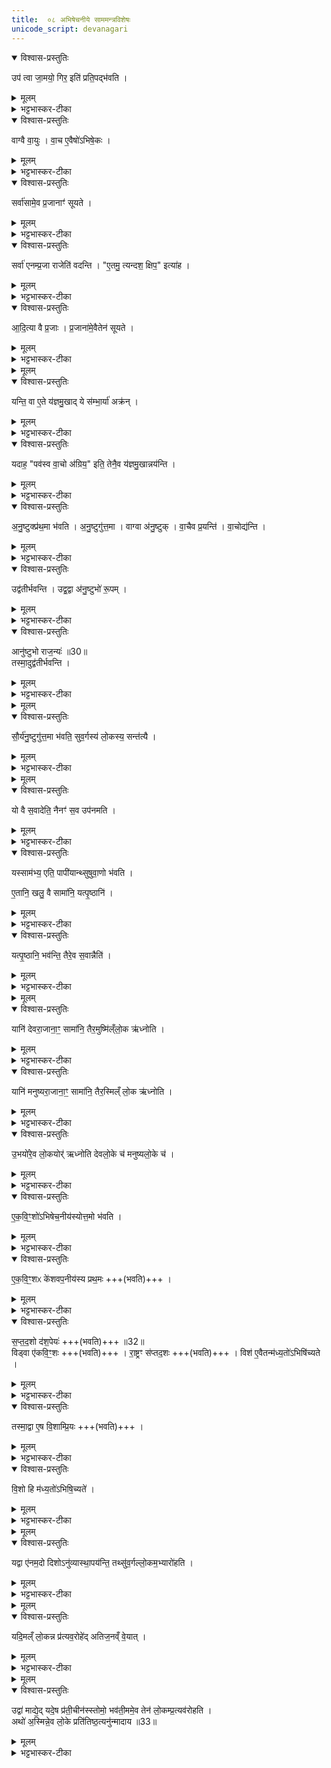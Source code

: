 ```yaml
---
title:  ०८ अभिषेचनीये साममन्त्रविशेषः
unicode_script: devanagari
---
```


<details open><summary>विश्वास-प्रस्तुतिः</summary>

उप॑ त्वा जा॒मयो॒ गिर॒ इति॑ प्रति॒पद्भ॑वति ।
</details>

<details><summary>मूलम्</summary>

उप॑ त्वा जा॒मयो॒ गिर॒ इति॑ प्रति॒पद्भ॑वति ।
</details>

<details><summary>भट्टभास्कर-टीका</summary>

1 उप त्वेत्यादि ॥ प्राथम्यात् बहिष्पवमानस्य प्रथमतः पद्यते स्वीक्रियत इति प्रतिपत् । संपदादित्वात् क्विप् ॥
</details>

<details open><summary>विश्वास-प्रस्तुतिः</summary>

वाग्वै वा॒युः ।
वा॒च ए॒वैषो॑ऽभिषे॒कः ।
</details>

<details><summary>मूलम्</summary>

वाग्वै वा॒युः ।
वा॒च ए॒वैषो॑ऽभिषे॒कः ।
</details>

<details><summary>भट्टभास्कर-टीका</summary>

2 वाग्वा इत्यादि ॥ वाक् वायुः तन्निमित्तत्वात् वाच एवायमभिषेकः योऽभिषेचनीये क्रियते, वाक्समृद्धिहेतुत्वात् । तस्मात् 'वायोरनीके अस्थिरन्' इत्युच्यत इति ।
</details>

<details open><summary>विश्वास-प्रस्तुतिः</summary>

सर्वा॑सामे॒व प्र॒जानाꣳ॑ सूयते ।
</details>

<details><summary>मूलम्</summary>

सर्वा॑सामे॒व प्र॒जानाꣳ॑ सूयते ।
</details>

<details><summary>भट्टभास्कर-टीका</summary>

तस्मात्सर्वासां प्रजानामेव सूयते ईश्वरीक्रियते ।
</details>

<details open><summary>विश्वास-प्रस्तुतिः</summary>

सर्वा॑ एनम्प्र॒जा राजेति॑ वदन्ति ।
"ए॒तमु॒ त्यन्दश॒ क्षिप॒" इत्या॑ह ।
</details>

<details><summary>मूलम्</summary>

सर्वा॑ एनम्प्र॒जा राजेति॑ वदन्ति ।
"ए॒तमु॒ त्यन्दश॒ क्षिप॒" इत्या॑ह ।
</details>

<details><summary>भट्टभास्कर-टीका</summary>

सर्वत्र ख्यातत्वात् सर्वाः प्रजाः एनं राजेति वदन्ति वागभिषेकात् ॥
</details>

<details open><summary>विश्वास-प्रस्तुतिः</summary>

आ॒दि॒त्या वै प्र॒जाः ।
प्र॒जाना॑मे॒वैतेन॑ सूयते ।
</details>

<details><summary>मूलम्</summary>

आ॒दि॒त्या वै प्र॒जाः ।
प्र॒जाना॑मे॒वैतेन॑ सूयते ।
</details>

<details><summary>भट्टभास्कर-टीका</summary>

3 आदित्या वा इत्यादि ॥ उदयप्रकाशवर्षादिना आदित्यस्य स्वभूताः प्रजाः । तस्मात् सर्वासां प्रजानां सूयते ईश्वरो भवति । तस्मात् 'समादित्येभिरख्यत' इत्युच्यत इति ॥
</details>


<details><summary>मूलम्</summary>

यन्ति॒ वा ए॒ते य॑ज्ञमु॒खात् ।
ये स॑म्भा॒र्या॑ अक्र॑न्न् ॥29॥
यदाह॒ पव॑स्व वा॒चो अ॑ग्रिय॒ इति॑ ।
तेनै॒व य॑ज्ञमु॒खान्नय॑न्ति ।
</details>

<details open><summary>विश्वास-प्रस्तुतिः</summary>

यन्ति॒ वा ए॒ते य॑ज्ञमु॒खाद् ये स॑म्भा॒र्या॑ अक्र॑न् ।   
</details>

<details><summary>मूलम्</summary>

यन्ति॒ वा ए॒ते य॑ज्ञमु॒खाद् ये स॑म्भा॒र्या॑ अक्र॑न् ।   
</details>

<details><summary>भट्टभास्कर-टीका</summary>

4 यन्ति वा इत्यादि ॥ यन्ति अवगच्छन्ति यज्ञमुखात् यज्ञारम्भात् । के ये संभार्याः संभाराख्याभिः ऋग्भिः तृचानामाद्याभिः आद्यानि सामानि अक्रन् अकार्षुः ।
</details>

<details open><summary>विश्वास-प्रस्तुतिः</summary>

यदाह॒ "पव॑स्व वा॒चो अ॑ग्रिय॒" इति॒ तेनै॒व य॑ज्ञमु॒खान्नय॑न्ति ।
</details>

<details><summary>मूलम्</summary>

यदाह॒ "पव॑स्व वा॒चो अ॑ग्रिय॒" इति॒ तेनै॒व य॑ज्ञमु॒खान्नय॑न्ति ।
</details>

<details><summary>भट्टभास्कर-टीका</summary>

तस्मात् 'पवस्व वाचो अग्रियः' इति वचनात् यज्ञमुखान्नयन्ति नापगच्छन्ति ॥
</details>

<details open><summary>विश्वास-प्रस्तुतिः</summary>

अ॒नु॒ष्टुक्प्र॑थ॒मा भ॑वति ।
अ॒नु॒ष्टुगु॑त्त॒मा ।
वाग्वा अ॑नु॒ष्टुक् ।
वा॒चैव प्र॒यन्ति॑ ।
वा॒चोद्य॑न्ति ।
</details>

<details><summary>मूलम्</summary>

अ॒नु॒ष्टुक्प्र॑थ॒मा भ॑वति ।
अ॒नु॒ष्टुगु॑त्त॒मा ।
वाग्वा अ॑नु॒ष्टुक् ।
वा॒चैव प्र॒यन्ति॑ ।
वा॒चोद्य॑न्ति ।
</details>

<details><summary>भट्टभास्कर-टीका</summary>

5 अनुष्टुगित्यादि ॥ प्रथमोत्तमयोरनुष्टुक्त्वात् वाङ्मयत्वाच्च अनुष्टुभा वाचैव प्रयन्ति प्रारभन्ते । वाचोद्यन्ति समापयन्ति यज्ञम् ॥
</details>

<details open><summary>विश्वास-प्रस्तुतिः</summary>

उद्व॑तीर्भवन्ति ।
उद्व॒द्वा अ॑नु॒ष्टुभो॑ रू॒पम् ।
</details>

<details><summary>मूलम्</summary>

उद्व॑तीर्भवन्ति ।
उद्व॒द्वा अ॑नु॒ष्टुभो॑ रू॒पम् ।
</details>

<details><summary>भट्टभास्कर-टीका</summary>

6 कथं गायत्रीणामनुष्टुप्त्वमित्याह - उद्वतीरित्यादि ॥ उच्छब्दवत्य ऋचो भवन्ति । अनुष्टुभा हि रूपमुद्वत् उद्गतत्वात् भवति गायत्र्यपेक्षया ऊर्ध्वं गतत्वात्, तस्मात् अनुष्टुप्त्वम् ।
</details>

<details open><summary>विश्वास-प्रस्तुतिः</summary>

आनु॑ष्टुभो राज॒न्यः॑ ॥30॥  
तस्मा॒दुद्व॑तीर्भवन्ति ।
</details>

<details><summary>मूलम्</summary>

आनु॑ष्टुभो राज॒न्यः॑ ॥30॥  
तस्मा॒दुद्व॑तीर्भवन्ति ।
</details>

<details><summary>भट्टभास्कर-टीका</summary>

राजन्यश्चायमानुष्टुभः तद्वीर्यप्रभवत्वात् । तस्मादुद्वत्य एता भवन्ति ।
</details>


<details><summary>मूलम्</summary>

सौ॒र्य॑नु॒ष्टुगु॑त्त॒मा भ॑वति ।
सु॒व॒र्गस्य॑ लो॒कस्य॒ सन्त॑त्यै ।
</details>

<details open><summary>विश्वास-प्रस्तुतिः</summary>

सौ॒र्य॑नु॒ष्टुगु॑त्त॒मा भ॑वति॒ सुव॒र्गस्य॑ लो॒कस्य॒ सन्त॑त्यै ।
</details>

<details><summary>मूलम्</summary>

सौ॒र्य॑नु॒ष्टुगु॑त्त॒मा भ॑वति॒ सुव॒र्गस्य॑ लो॒कस्य॒ सन्त॑त्यै ।
</details>

<details><summary>भट्टभास्कर-टीका</summary>

सौर्यनुष्टुगित्यादि । गतम् ॥
</details>


<details><summary>मूलम्</summary>

यो वै स॒वादेति॑ ।
नैनꣳ॑ स॒व उप॑नमति ।

यस्साम॑भ्य॒ एति॑ ।
पापी॑यान्थ्सुषुवा॒णो भ॑वति ।

ए॒तानि॒ खलु॒ वै सामा॑नि ।
यत्पृ॒ष्ठानि॑ ।

यत्पृ॒ष्ठानि॒ भव॑न्ति ॥31॥  
तैरे॒व स॒वान्नैति॑ ।
</details>

<details open><summary>विश्वास-प्रस्तुतिः</summary>

यो वै स॒वादेति॒ नैनꣳ॑ स॒व उप॑नमति ।  
</details>

<details><summary>मूलम्</summary>

यो वै स॒वादेति॒ नैनꣳ॑ स॒व उप॑नमति ।  
</details>

<details><summary>भट्टभास्कर-टीका</summary>

7 यो वा इति पृष्ठविधिः ॥ पृष्टान्येव सवः । तस्मात् पृष्ठान्येव सामानि । तस्मात् यः सवात् पृष्ठात्मकादेति अपगच्छति नैनं सवः ऐश्वर्यं सवान्तरं अयमेव वा यज्ञ उपनमति ।
</details>

<details open><summary>विश्वास-प्रस्तुतिः</summary>

यस्साम॑भ्य॒ एति॒ पापी॑यान्थ्सुषुवा॒णो भ॑वति ।  

ए॒तानि॒ खलु॒ वै सामा॑नि॒ यत्पृ॒ष्ठानि॑ ।
</details>

<details><summary>मूलम्</summary>

यस्साम॑भ्य॒ एति॒ पापी॑यान्थ्सुषुवा॒णो भ॑वति ।  

ए॒तानि॒ खलु॒ वै सामा॑नि॒ यत्पृ॒ष्ठानि॑ ।
</details>

<details><summary>भट्टभास्कर-टीका</summary>

किंच यः सामभ्यः अपगच्छति स सुषुवाणः कृत्वाऽपि सवं पापीयान् पापतरः दरिद्रो भवति ।
</details>

<details open><summary>विश्वास-प्रस्तुतिः</summary>

यत्पृ॒ष्ठानि॒ भव॑न्ति॒ तैरे॒व स॒वान्नैति॑ ।
</details>

<details><summary>मूलम्</summary>

यत्पृ॒ष्ठानि॒ भव॑न्ति॒ तैरे॒व स॒वान्नैति॑ ।
</details>

<details><summary>भट्टभास्कर-टीका</summary>

तस्मात् पृष्ठैरेव सवान्नापगमः, तत्पापीयान् न भवति ॥
</details>


<details><summary>मूलम्</summary>

यानि॑ देवरा॒जाना॒ꣳ॒ सामा॑नि ।
तैर॒मुष्मि॑ल्ँलो॒क ऋ॑ध्नोति ।

यानि॑ मनुष्यरा॒जाना॒ꣳ॒ सामा॑नि ।
तैर॒स्मिल्ँ लो॒क ऋ॑ध्नोति ।

उ॒भयो॑रे॒व लो॒कयोर्॑ ऋध्नोति ।
दे॒व॒लो॒के च॑ मनुष्यलो॒के च॑ ।
</details>

<details open><summary>विश्वास-प्रस्तुतिः</summary>

यानि॑ देवरा॒जाना॒ꣳ॒ सामा॑नि॒ तैर॒मुष्मि॑ल्ँलो॒क ऋ॑ध्नोति ।
</details>

<details><summary>मूलम्</summary>

यानि॑ देवरा॒जाना॒ꣳ॒ सामा॑नि॒ तैर॒मुष्मि॑ल्ँलो॒क ऋ॑ध्नोति ।
</details>

<details><summary>भट्टभास्कर-टीका</summary>

8 यानीत्यादि ॥ देवीभूता राजानो देवराजानः देवानां राजानः ।
</details>

<details open><summary>विश्वास-प्रस्तुतिः</summary>

यानि॑ मनुष्यरा॒जाना॒ꣳ॒ सामा॑नि॒ तैर॒स्मिल्ँ लो॒क ऋ॑ध्नोति ।
</details>

<details><summary>मूलम्</summary>

यानि॑ मनुष्यरा॒जाना॒ꣳ॒ सामा॑नि॒ तैर॒स्मिल्ँ लो॒क ऋ॑ध्नोति ।
</details>

<details><summary>भट्टभास्कर-टीका</summary>

एवं मनुष्यराजानः । अन्यतरसम्बन्धिसामपरिग्रहे अन्यतरलोकर्द्धिः ।
</details>

<details open><summary>विश्वास-प्रस्तुतिः</summary>

उ॒भयो॑रे॒व लो॒कयोर्॑ ऋध्नोति देवलो॒के च॑ मनुष्यलो॒के च॑ ।
</details>

<details><summary>मूलम्</summary>

उ॒भयो॑रे॒व लो॒कयोर्॑ ऋध्नोति देवलो॒के च॑ मनुष्यलो॒के च॑ ।
</details>

<details><summary>भट्टभास्कर-टीका</summary>

उभयपरिग्रहे उभयोरपि लोकयो ऋद्धिः भवति । सामविशेषाणामियमाख्या ॥
</details>

<details open><summary>विश्वास-प्रस्तुतिः</summary>

ए॒क॒वि॒ꣳ॒शो॑ऽभिषेच॒नीय॑स्योत्त॒मो भ॑वति ।
</details>

<details><summary>मूलम्</summary>

ए॒क॒वि॒ꣳ॒शो॑ऽभिषेच॒नीय॑स्योत्त॒मो भ॑वति ।
</details>

<details><summary>भट्टभास्कर-टीका</summary>

9 एकविंश इत्यादि ॥ अभिषेचनीयस्योत्तम अन्त्यः स्तोमः एकविंशस्तोत्रीयो भवति, उक्थ्यत्वादभिषेचनीयस्य उक्थ्यानामेकविंशत्वात् ।
</details>

<details open><summary>विश्वास-प्रस्तुतिः</summary>

ए॒क॒वि॒ꣳ॒शᳵ के॑शवप॒नीय॑स्य प्रथ॒मः +++(भवति)+++ ।
</details>

<details><summary>मूलम्</summary>

ए॒क॒वि॒ꣳ॒शᳵ के॑शवप॒नीय॑स्य प्रथ॒मः +++(भवति)+++ ।
</details>

<details><summary>भट्टभास्कर-टीका</summary>

केशवपनीयस्य प्रथमः स्तोम एकविंशो भवति । तस्यावृत्ताग्निष्टोमस्तोत्रत्वात् ।
</details>

<details open><summary>विश्वास-प्रस्तुतिः</summary>

स॒प्त॒द॒शो द॑श॒पेयः॑  +++(भवति)+++ ॥32॥  
विड्वा ए॑कवि॒ꣳ॒शः  +++(भवति)+++ ।
रा॒ष्ट्रꣳ स॑प्तद॒शः  +++(भवति)+++ ।
विश॑ ए॒वैतन्म॑ध्य॒तो॑ऽभिषि॑च्यते ।
</details>

<details><summary>मूलम्</summary>

स॒प्त॒द॒शो द॑श॒पेयः॑  +++(भवति)+++ ॥32॥  
विड्वा ए॑कवि॒ꣳ॒शः  +++(भवति)+++ ।
रा॒ष्ट्रꣳ स॑प्तद॒शः  +++(भवति)+++ ।
विश॑ ए॒वैतन्म॑ध्य॒तो॑ऽभिषि॑च्यते ।
</details>

<details><summary>भट्टभास्कर-टीका</summary>

दशपेयः सर्वोपि सप्तदशो भवति तत्र विडात्मकयोरकेविंशयोर्मध्ये राष्ट्रात्मकस्य सप्तदशस्यावस्थानात् विशो मध्यतोऽभिषिक्तो भवति एतत् एतस्मिन्राष्ट्रे । 'सुपां सुलुक्'इति सप्तम्या लुक् ।
</details>

<details open><summary>विश्वास-प्रस्तुतिः</summary>

तस्मा॒द्वा ए॒ष वि॒शाम्प्रि॒यः +++(भवति)+++ ।
</details>

<details><summary>मूलम्</summary>

तस्मा॒द्वा ए॒ष वि॒शाम्प्रि॒यः +++(भवति)+++ ।
</details>

<details><summary>भट्टभास्कर-टीका</summary>

तस्मादेष राजा विशां प्रकृतीनां प्रियः अभीष्टो भवति ।
</details>

<details open><summary>विश्वास-प्रस्तुतिः</summary>

वि॒शो हि म॑ध्य॒तो॑ऽभिषि॒च्यते॑ ।
</details>

<details><summary>मूलम्</summary>

वि॒शो हि म॑ध्य॒तो॑ऽभिषि॒च्यते॑ ।
</details>

<details><summary>भट्टभास्कर-टीका</summary>

विश इति जातावेकवचनम् ॥
</details>


<details><summary>मूलम्</summary>

यद्वा ए॑नम॒दो दिशोऽनु॑व्यास्था॒पय॑न्ति ।
तथ्सु॑व॒र्गल्लो॒कम॒भ्यारो॑हति ।
</details>

<details open><summary>विश्वास-प्रस्तुतिः</summary>

यद्वा ए॑नम॒दो दिशोऽनु॑व्यास्था॒पय॑न्ति॒ तथ्सु॑व॒र्गल्लो॒कम॒भ्यारो॑हति ।
</details>

<details><summary>मूलम्</summary>

यद्वा ए॑नम॒दो दिशोऽनु॑व्यास्था॒पय॑न्ति॒ तथ्सु॑व॒र्गल्लो॒कम॒भ्यारो॑हति ।
</details>

<details><summary>भट्टभास्कर-टीका</summary>

10 यद्वा एनमित्यादि ॥ यत् यदा एनं दिशोऽनु व्यास्थापयन्ति 'दिशो व्यास्थापयति' इति पूर्वं कृतं अद इति निर्दिशति ।
</details>


<details><summary>मूलम्</summary>

यदि॒मल्ँ लो॒कन्न प्र॑त्यव॒रोहे॑त् ।
अ॒ति॒ज॒नव्ँ वे॒यात् ।
</details>

<details open><summary>विश्वास-प्रस्तुतिः</summary>

यदि॒मल्ँ लो॒कन्न प्र॑त्यव॒रोहे॑द् अतिज॒नव्ँ वे॒यात् ।
</details>

<details><summary>मूलम्</summary>

यदि॒मल्ँ लो॒कन्न प्र॑त्यव॒रोहे॑द् अतिज॒नव्ँ वे॒यात् ।
</details>

<details><summary>भट्टभास्कर-टीका</summary>

तत् तदानीमेव अयं सुवर्गं लोकं अभ्यारोहति तत्रायं यदिमं लोकं न प्रत्यवरोहेत् पुनरत्र नावतरेत् । तदा अयं जनमात्मीयं अति वेयात् । यद्वा - जनपदमात्मीयं अतीयाद्वा, अतिक्रम्य पलायेत वा ।
</details>


<details><summary>मूलम्</summary>

उद्वा॑ माद्येत् ।
यदे॒ष प्र॑ती॒चीन॑स्स्तोमो॒ भव॑ति ।
इ॒ममे॒व तेन॑ लो॒कम्प्र॒त्यव॑रोहति ।
</details>

<details open><summary>विश्वास-प्रस्तुतिः</summary>

उद्वा॑ माद्ये॒द् यदे॒ष प्र॑ती॒चीन॑स्स्तोमो॒ भव॑ती॒ममे॒व तेन॑ लो॒कम्प्र॒त्यव॑रोहति ।  
अथो॑ अ॒स्मिन्ने॒व लो॒के प्रति॑तिष्ठ॒त्यनु॑न्मादाय ॥33॥
</details>

<details><summary>मूलम्</summary>

उद्वा॑ माद्ये॒द् यदे॒ष प्र॑ती॒चीन॑स्स्तोमो॒ भव॑ती॒ममे॒व तेन॑ लो॒कम्प्र॒त्यव॑रोहति ।  
अथो॑ अ॒स्मिन्ने॒व लो॒के प्रति॑तिष्ठ॒त्यनु॑न्मादाय ॥33॥
</details>

<details><summary>भट्टभास्कर-टीका</summary>

तत्रैव वा उन्माद्येत्, तस्मादेष केशवपनीयः प्रतीचीनस्तोमः आवृत्तस्तोमोऽतिरात्रो भवति ।
इममेवेत्यादि । गतम् ॥


इति अष्टमे अष्टमोऽनुवाकः ॥  

</details>

